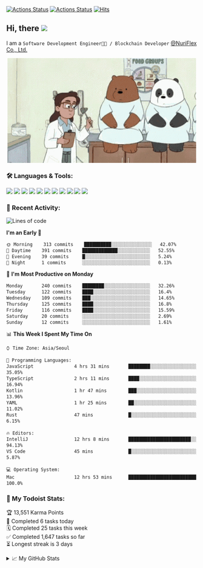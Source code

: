 
[![Actions Status](https://github.com/ddok2/ddok2/workflows/Todoist%20Readme/badge.svg)](https://github.com/ddok2/ddok2/actions)
[![Actions Status](https://github.com/ddok2/ddok2/workflows/wakatime-stats/badge.svg)](https://github.com/ddok2/ddok2/actions)
[![Hits](https://hits.seeyoufarm.com/api/count/incr/badge.svg?url=https%3A%2F%2Fgithub.com%2Fddok2&count_bg=%23FF9595&title_bg=%23555555&icon=github.svg&icon_color=%23FFFFFF&title=hits&edge_flat=false)](https://hits.seeyoufarm.com)

<!-- ![visitors](https://visitor-badge.laobi.icu/badge?page_id=ddok2.ddok2) -->
## Hi, there <img src="https://raw.githubusercontent.com/MartinHeinz/MartinHeinz/master/wave.gif" width="25px">

I am a `Software Development Engineer🧑‍💻 / Blockchain Developer` [@NuriFlex Co., Ltd.](https://nuriflex.com)


<p align="center">
<img align="center" alt="GIF" src="img/debugging.gif" />
</p>


### 🛠 Languages & Tools:
<p>
    <img src="https://img.shields.io/badge/go-%2300ADD8.svg?&style=for-the-badge&logo=go&logoColor=white"/>
    <img src="https://img.shields.io/badge/node.js%20-%2343853D.svg?&style=for-the-badge&logo=node.js&logoColor=white"/>
    <img src="https://img.shields.io/badge/javascript%20-%23323330.svg?&style=for-the-badge&logo=javascript&logoColor=%23F7DF1E"/>
    <img src="https://img.shields.io/badge/typescript%20-%23007ACC.svg?&style=for-the-badge&logo=typescript&logoColor=white"/>
    <img src="https://img.shields.io/badge/python%20-%2314354C.svg?&style=for-the-badge&logo=python&logoColor=white"/>
    <img src="https://img.shields.io/badge/react%20-%2320232a.svg?&style=for-the-badge&logo=react&logoColor=%2361DAFB"/>
    <img src="https://img.shields.io/badge/AWS%20-%23FF9900.svg?&style=for-the-badge&logo=amazon-aws&logoColor=white"/>
    <img src="https://img.shields.io/badge/Google%20Cloud%20-%234285F4.svg?&style=for-the-badge&logo=google-cloud&logoColor=white"/>
    <img src="https://img.shields.io/badge/docker%20-%230db7ed.svg?&style=for-the-badge&logo=docker&logoColor=white"/>
    <img src="https://img.shields.io/badge/kubernetes%20-%23326ce5.svg?&style=for-the-badge&logo=kubernetes&logoColor=white"/>
    <img src="https://img.shields.io/badge/ansible%20-%231A1918.svg?&style=for-the-badge&logo=ansible&logoColor=white"/>
</p>

### 🌈 Recent Activity:
<!--START_SECTION:waka-->
![Lines of code](https://img.shields.io/badge/From%20Hello%20World%20I%27ve%20Written-676312%20lines%20of%20code-blue)

**I'm an Early 🐤** 

```text
🌞 Morning    313 commits    ██████████░░░░░░░░░░░░░░░   42.07% 
🌆 Daytime    391 commits    █████████████░░░░░░░░░░░░   52.55% 
🌃 Evening    39 commits     █░░░░░░░░░░░░░░░░░░░░░░░░   5.24% 
🌙 Night      1 commits      ░░░░░░░░░░░░░░░░░░░░░░░░░   0.13%

```
📅 **I'm Most Productive on Monday** 

```text
Monday       240 commits    ████████░░░░░░░░░░░░░░░░░   32.26% 
Tuesday      122 commits    ████░░░░░░░░░░░░░░░░░░░░░   16.4% 
Wednesday    109 commits    ███░░░░░░░░░░░░░░░░░░░░░░   14.65% 
Thursday     125 commits    ████░░░░░░░░░░░░░░░░░░░░░   16.8% 
Friday       116 commits    ████░░░░░░░░░░░░░░░░░░░░░   15.59% 
Saturday     20 commits     ░░░░░░░░░░░░░░░░░░░░░░░░░   2.69% 
Sunday       12 commits     ░░░░░░░░░░░░░░░░░░░░░░░░░   1.61%

```


📊 **This Week I Spent My Time On** 

```text
⌚︎ Time Zone: Asia/Seoul

💬 Programming Languages: 
JavaScript               4 hrs 31 mins       ████████░░░░░░░░░░░░░░░░░   35.05% 
TypeScript               2 hrs 11 mins       ████░░░░░░░░░░░░░░░░░░░░░   16.94% 
Kotlin                   1 hr 47 mins        ███░░░░░░░░░░░░░░░░░░░░░░   13.96% 
YAML                     1 hr 25 mins        ██░░░░░░░░░░░░░░░░░░░░░░░   11.02% 
Rust                     47 mins             █░░░░░░░░░░░░░░░░░░░░░░░░   6.15%

🔥 Editors: 
IntelliJ                 12 hrs 8 mins       ███████████████████████░░   94.13% 
VS Code                  45 mins             █░░░░░░░░░░░░░░░░░░░░░░░░   5.87%

💻 Operating System: 
Mac                      12 hrs 53 mins      █████████████████████████   100.0%

```


<!--END_SECTION:waka-->

### 🚧 My Todoist Stats:
<!-- TODO-IST:START -->
🏆  13,551 Karma Points           
🌸  Completed 6 tasks today           
🗓  Completed 25 tasks this week           
✅  Completed 1,647 tasks so far           
⏳  Longest streak is 3 days
<!-- TODO-IST:END -->

<details>
<summary>📈 My GitHub Stats</summary>
<p align="center"> <img src="https://github-readme-stats.vercel.app/api?username=ddok2&show_icons=true" alt="ddok2" />
</details>
